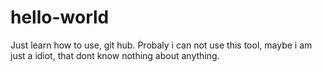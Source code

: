# hello-world
Just learn how to use, git hub.
Probaly i can not use this tool, maybe i am just a idiot, that dont know nothing about anything.  
